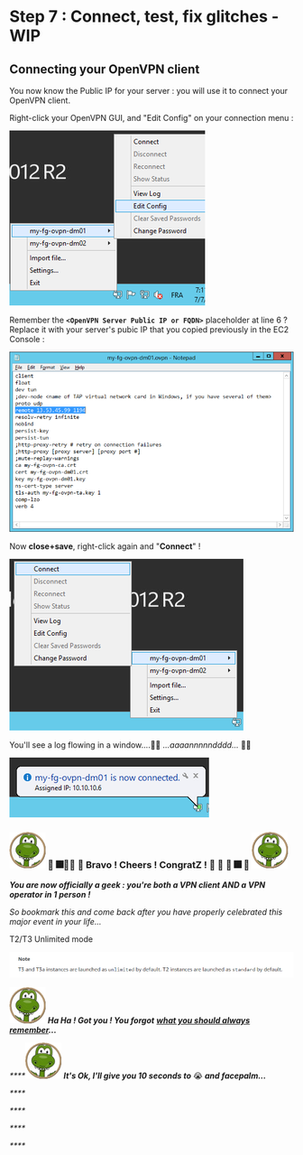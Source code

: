# Step 7 : Connect, test, fix glitches -WIP

## Connecting your OpenVPN client

You now know the Public IP for your server : you will use it to connect your OpenVPN client.

Right-click your OpenVPN GUI, and "Edit Config" on your connection menu :

![Edit Config to write the public IP](../.gitbook/assets/image%20%2884%29.png)

Remember the **`<OpenVPN Server Public IP or FQDN>`** placeholder at line 6 ? Replace it with your server's pubic IP that you copied previously in the EC2 Console :

![](../.gitbook/assets/image%20%2821%29.png)

Now **close+save**, right-click again and "**Connect**" !

![](../.gitbook/assets/image%20%2865%29.png)

You'll see a log flowing in a window....🥁🥁 _...aaaannnnndddd..._ 🥁🥁 

![Yeah !](../.gitbook/assets/image%20%2872%29.png)

### ![](../.gitbook/assets/zeferby_dino_64%20%281%29.png) 👏 🎆🧨💃 🕺 **Bravo ! Cheers ! CongratZ !**  🕺 💃 🧨 🎆 👏 ![](../.gitbook/assets/zeferby_dino_64%20%281%29.png) 

_**You are now officially a geek : you're both a VPN client AND a VPN operator in 1 person !**_ 

_So bookmark this and come back after you have properly celebrated this major event in your life..._







T2/T3 Unlimited mode

![](../.gitbook/assets/image%20%281%29.png)







![](../.gitbook/assets/zeferby_dino_64%20%281%29.png) _**Ha Ha ! Got you ! You forgot**_ [_**what you should always remember**_](../general/vpn-solutions.md#always-remember)_**...**_

_\*\*\*\*_![](../.gitbook/assets/zeferby_dino_64.png) _**It's Ok, I'll give you 10 seconds to**_ 😭 _**and facepalm...**_

_\*\*\*\*_

_\*\*\*\*_

_\*\*\*\*_

_\*\*\*\*_

